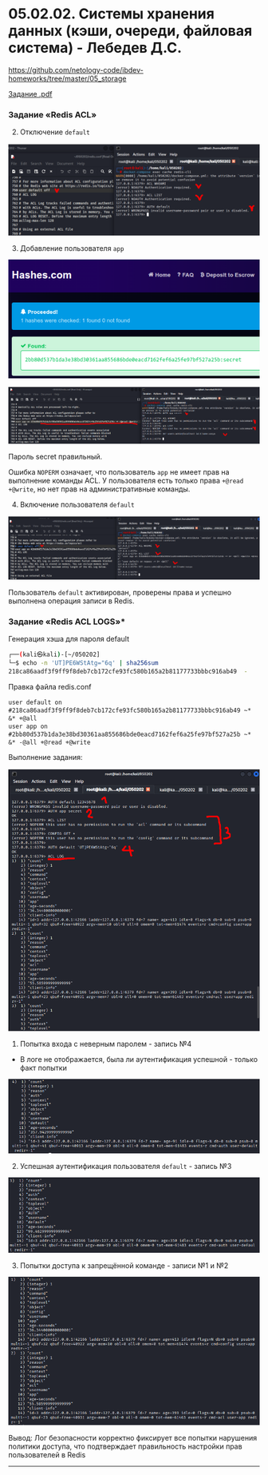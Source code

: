# 05.02.02. Системы хранения данных (кэши, очереди, файловая система) - Лебедев Д.С.
https://github.com/netology-code/ibdev-homeworks/tree/master/05_storage

[Задание .pdf](_att/050202/050202_Домашнее%20задание%20к%20занятию%20Системы%20хранения%20данных%20-%20кеши,%20очереди,%20файловая%20система».pdf)
### Задание «Redis ACL»
2. Отключение `default`

![](_att/050202/050202-01-01.png)  

3. Добавление пользователя `app`

![](_att/050202/050202-01-02.png)  

![](_att/050202/050202-01-03.png)  

Пароль secret правильный.

Ошибка `NOPERM` означает, что пользователь `app` не имеет прав на выполнение команды ACL. У пользователя есть только права `+@read` `+@write`, но нет прав на административные команды.

4. Включение пользователя `default`

![](_att/050202/050202-01-04.png) 

Пользователь `default` активирован, проверены права и успешно выполнена операция записи в Redis.
### Задание «Redis ACL LOGS»*

Генерация хэша для пароля default
```sh
┌──(kali㉿kali)-[~/050202]
└─$ echo -n 'UT]PE6WStAtg="6q' | sha256sum
218ca86aadf3f9ff9f8deb7cb172cfe93fc580b165a2b81177733bbbc916ab49  -
```

Правка файла redis.conf
```
user default on #218ca86aadf3f9ff9f8deb7cb172cfe93fc580b165a2b81177733bbbc916ab49 ~* &* +@all
user app on #2bb80d537b1da3e38bd30361aa855686bde0eacd7162fef6a25fe97bf527a25b ~* &* -@all +@read +@write
```

Выполнение задания:

![](_att/050202/050202-02-01.png)

1. Попытка входа с неверным паролем - запись №4
- В логе не отображается, была ли аутентификация успешной - только факт попытки

![](_att/050202/050202-02-02.png)  

2. Успешная аутентификация пользователя `default` - запись №3

![](_att/050202/050202-02-03.png)  

3. Попытки доступа к запрещённой команде - записи №1 и №2

![](_att/050202/050202-02-04.png)  

Вывод: Лог безопасности корректно фиксирует все попытки нарушения политики доступа, что подтверждает правильность настройки прав пользователей в Redis

---
